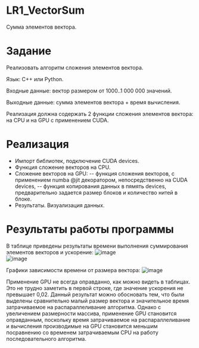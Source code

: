 # LR1_VectorSum
Сумма элементов вектора.

# Задание
Реализовать алгоритм сложения элементов вектора.

Язык: C++ или Python.

Входные данные: вектор размером от 1000..1 000 000 значений.

Выходные данные: сумма элементов вектора + время вычисления.

Реализация должна содержать 2 функции сложения элементов вектора: на CPU и на GPU с применением CUDA.

# Реализация
- Импорт библиотек, подключение CUDA devices.
- Функция сложение векторов на CPU.
- Сложение векторов на GPU:
-- функция сложения векторов, с применением numba @jit декоратором, непосредственно на CUDA devices,
-- функция копирования данных в пямять devices, предварительно задается размер блоков и количество нитей в блоке.
- Результаты. Визуализация данных.
  
# Результаты работы программы
В таблице приведены результаты времени выполнения суммирования элементов векторов и ускорение:
![image](https://github.com/Won20/LR1_VectorSum/assets/102918065/2dcfc5f2-86a3-417d-b4de-36705a172c29)  
![image](https://github.com/Won20/LR1_VectorSum/assets/102918065/499f7e36-933c-4884-b218-392cc018e7b3)

Графики зависимости времени от размера вектора:
![image](https://github.com/Won20/LR1_VectorSum/assets/102918065/7df00bed-51ac-4f22-a412-466dc828d678)

Применение GPU не всегда оправданно, как можно видеть в таблицах. Это не трудно заметить в первой строке, где значение ускорения  не превышает 0,02. Данный результат можно обосновать тем, что были выделены сравнительно малый размер вектора и значительное время затрачиваемое на распараллеливание алгоритма. Однако с увеличением размерности массива, применение GPU становится оправданным, поскольку время затрачиваемое на распараллеливание и вычисления производимые на GPU становится меньшим посравнению со временем затрачиваемым CPU на работу последовательного алгоритма.

